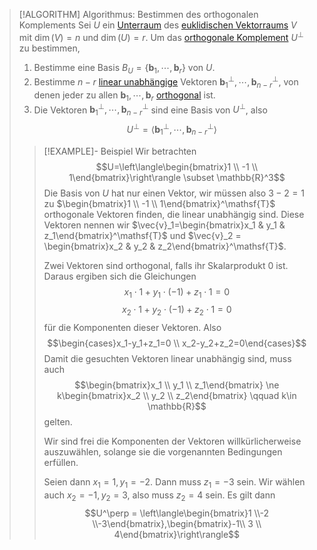 > [!ALGORITHM] Algorithmus: Bestimmen des orthogonalen Komplements
> Sei $U$ ein [Unterraum](../Unterraum.md) des [euklidischen Vektorraums](Abstraktes%20inneres%20Produkt.md) $V$ mit $\dim(V) = n$ und $\dim(U) = r$. Um das [orthogonale Komplement](Orthogonales%20Komplement.md) $U^\perp$ zu bestimmen,
> 1. Bestimme eine Basis $B_{U}=\{\mathbf{b}_1,\cdots,\mathbf{b}_r\}$ von $U$.
> 2. Bestimme $n-r$ [linear unabhängige](../Lineare%20Unabhängigkeit.md) Vektoren $\mathbf{b}_1^\perp,\cdots,\mathbf{b}_{n-r}^\perp$, von denen jeder zu allen $\mathbf{b}_1,\cdots,\mathbf{b}_r$ [orthogonal](Orthogonalität.md) ist.
> 3. Die Vektoren $\mathbf{b}_1^\perp,\cdots,\mathbf{b}_{n-r}^\perp$ sind eine Basis von $U^\perp$, also
> $$U^\perp = \langle\mathbf{b}_1^\perp,\cdots,\mathbf{b}_{n-r}^\perp\rangle$$
> 
> > [!EXAMPLE]- Beispiel
> > Wir betrachten
> > $$U=\left\langle\begin{bmatrix}1 \\ -1 \\ 1\end{bmatrix}\right\rangle \subset \mathbb{R}^3$$
> > Die Basis von $U$ hat nur einen Vektor, wir müssen also $3-2=1$ zu $\begin{bmatrix}1 \\ -1 \\ 1\end{bmatrix}^\mathsf{T}$ orthogonale Vektoren finden, die linear unabhängig sind. Diese Vektoren nennen wir $\vec{v}_1=\begin{bmatrix}x_1 & y_1 & z_1\end{bmatrix}^\mathsf{T}$ und $\vec{v}_2 = \begin{bmatrix}x_2 & y_2 & z_2\end{bmatrix}^\mathsf{T}$.
> > 
> > Zwei Vektoren sind orthogonal, falls ihr Skalarprodukt 0 ist. Daraus ergiben sich die Gleichungen
> > $$x_1\cdot 1 + y_1\cdot (-1) + z_1\cdot 1 = 0$$
> > $$x_2\cdot 1 + y_2\cdot (-1) + z_2\cdot 1 = 0$$
> > für die Komponenten dieser Vektoren.
> > Also
> > $$\begin{cases}x_1-y_1+z_1=0 \\ x_2-y_2+z_2=0\end{cases}$$
> > Damit die gesuchten Vektoren linear unabhängig sind, muss auch
> > $$\begin{bmatrix}x_1 \\ y_1 \\ z_1\end{bmatrix} \ne k\begin{bmatrix}x_2 \\ y_2 \\ z_2\end{bmatrix} \qquad k\in \mathbb{R}$$
> > gelten. 
> > 
> > Wir sind frei die Komponenten der Vektoren willkürlicherweise auszuwählen, solange sie die vorgenannten Bedingungen erfüllen.
> > 
> > Seien dann $x_1 = 1, y_1 = -2$. Dann muss $z_1=-3$ sein. Wir wählen auch $x_2=-1,y_2=3$, also muss $z_2 = 4$ sein. Es gilt dann
> > $$U^\perp = \left\langle\begin{bmatrix}1 \\-2 \\-3\end{bmatrix},\begin{bmatrix}-1\\ 3 \\ 4\end{bmatrix}\right\rangle$$